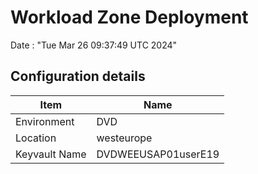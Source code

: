 # Workload Zone Deployment #

Date : "Tue Mar 26 09:37:49 UTC 2024"

## Configuration details ##

| Item                    | Name                 |
| ----------------------- | -------------------- |
| Environment             | DVD         |
| Location                | westeurope              |
| Keyvault Name           | DVDWEEUSAP01userE19  |

